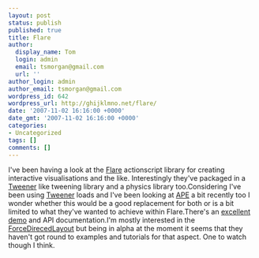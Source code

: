 ```yaml
---
layout: post
status: publish
published: true
title: Flare
author:
  display_name: Tom
  login: admin
  email: tsmorgan@gmail.com
  url: ''
author_login: admin
author_email: tsmorgan@gmail.com
wordpress_id: 642
wordpress_url: http://ghijklmno.net/flare/
date: '2007-11-02 16:16:00 +0000'
date_gmt: '2007-11-02 16:16:00 +0000'
categories:
- Uncategorized
tags: []
comments: []
---
```

<p>I've been having a look at the <a href="http://flare.prefuse.org/">Flare</a> actionscript library for creating interactive visualisations and the like. Interestingly they've packaged in a <a href="http://osflash.org/tweener">Tweener</a> like tweening library and a physics library too.Considering I've been using <a href="http://osflash.org/tweener">Tweener</a> loads and I've been looking at <a href="http://www.cove.org/ape/">APE</a> a bit recently too I wonder whether this would be a good replacement for both or is a bit limited to what they've wanted to achieve within Flare.There's an <a href="http://flare.prefuse.org/demo/">excellent demo</a> and API documentation.I'm mostly interested in the <a href="http://flare.prefuse.org/doc/api/flare/vis/operator/layout/ForceDirectedLayout.html">ForceDirecedLayout</a> but being in alpha at the moment it seems that they haven't got round to examples and tutorials for that aspect. One to watch though I think.</p>

